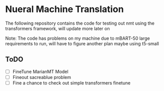 # Nueral Machine Translation
The following repository contains the code for testing out nmt using the transformers framework, will update more later on

Note: The code has problems on my machine due to mBART-50 large requirements to run, will have to figure another plan maybe using t5-small

## ToDO
- [ ] FineTune MarianMT Model
- [ ] Fineout sacreablue problem
- [ ] Fine a chance to check out simple transformers finetune